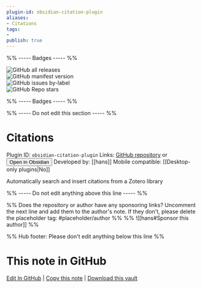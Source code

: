 ```yaml
---
plugin-id: obsidian-citation-plugin
aliases:
- Citations
tags: 
- 
publish: true
---
```


%% ----- Badges ----- %%

![GitHub all releases](https://img.shields.io/github/downloads/hans/obsidian-citation-plugin/total?color=573E7A&logo=github&style=for-the-badge)   
![GitHub manifest version](https://img.shields.io/github/manifest-json/v/hans/obsidian-citation-plugin?color=573E7A&logo=github&style=for-the-badge)   
![GitHub issues by-label](https://img.shields.io/github/issues/hans/obsidian-citation-plugin/help%20wanted?color=573E7A&logo=github&style=for-the-badge)   
![GitHub Repo stars](https://img.shields.io/github/stars/hans/obsidian-citation-plugin?color=573E7A&logo=github&style=for-the-badge)

%% ----- Badges ----- %%

%% ----- Do not edit this section ----- %%

# Citations

Plugin ID: `obsidian-citation-plugin`
Links: [GitHub repository](https://github.com/hans/obsidian-citation-plugin) or [<button id=HH>Open in Obsidian</button>](obsidian://show-plugin?id=obsidian-citation-plugin)
Developed by: [[hans]]
Mobile compatible: [[Desktop-only plugins|No]]

Automatically search and insert citations from a Zotero library

%% ----- Do not edit anything above this line ----- %% 

%% Does the repository or author have any sponsoring links? Uncomment the next line and add them to the author's note. If they don't, please delete the placeholder tag: #placeholder/author %%
%% ![[hans#Sponsor this author]] %%

%% Hub footer: Please don't edit anything below this line %%

# This note in GitHub

<span class="git-footer">[Edit In GitHub](https://github.dev/obsidian-community/obsidian-hub/blob/main/02%20-%20Community%20Expansions/02.05%20All%20Community%20Expansions/Plugins/obsidian-citation-plugin.md "git-hub-edit-note") | [Copy this note](https://raw.githubusercontent.com/obsidian-community/obsidian-hub/main/02%20-%20Community%20Expansions/02.05%20All%20Community%20Expansions/Plugins/obsidian-citation-plugin.md "git-hub-copy-note") | [Download this vault](https://github.com/obsidian-community/obsidian-hub/archive/refs/heads/main.zip "git-hub-download-vault") </span>
